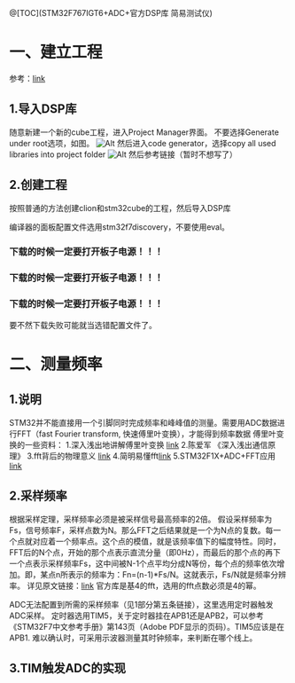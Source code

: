 
@[TOC](STM32F767IGT6+ADC+官方DSP库 简易测试仪)

# 一、建立工程
参考：[link](https://blog.csdn.net/FormalLn/article/details/107171945)
## 1.导入DSP库
随意新建一个新的cube工程，进入Project Manager界面。
不要选择Generate under root选项，如图。
![Alt](https://imgconvert.csdnimg.cn/aHR0cHM6Ly90dHR0dHR0dHR0dHR0dC5vc3MtY24tYmVpamluZy5hbGl5dW5jcy5jb20vY2xpb24vJUU5JTgwJTg5JUU5JUExJUI5LnBuZw?x-oss-process=image/format,png)
然后进入code generator，选择copy all used libraries into project folder
![Alt](https://imgconvert.csdnimg.cn/aHR0cHM6Ly90dHR0dHR0dHR0dHR0dC5vc3MtY24tYmVpamluZy5hbGl5dW5jcy5jb20vY2xpb24vJUU5JTgwJTg5JUU2JThCJUE5JUU2JTg5JTgwJUU2JTlDJTg5JUU2JTk2JTg3JUU0JUJCJUI2LnBuZw?x-oss-process=image/format,png)
然后参考链接（暂时不想写了）
## 2.创建工程
按照普通的方法创建clion和stm32cube的工程，然后导入DSP库

编译器的面板配置文件选用stm32f7discovery，不要使用eval。

### 下载的时候一定要打开板子电源！！！
### 下载的时候一定要打开板子电源！！！
### 下载的时候一定要打开板子电源！！！
要不然下载失败可能就当选错配置文件了。


# 二、测量频率
## 1.说明
STM32并不能直接用一个引脚同时完成频率和峰峰值的测量。需要用ADC数据进行FFT（fast Fourier transform, 快速傅里叶变换），才能得到频率数据
傅里叶变换的一些资料：
1.深入浅出地讲解傅里叶变换 [link](https://www.cnblogs.com/h2zZhou/p/8405717.html)
2.陈爱军 《深入浅出通信原理》
3.fft背后的物理意义 [link](https://blog.csdn.net/iloveyoumj/article/details/53308142)
4.简明易懂fft[link](https://horizonwd.blog.csdn.net/article/details/81478582)
5.STM32F1X+ADC+FFT应用 [link](https://blog.csdn.net/qq_38495254/article/details/98883913)

## 2.采样频率
根据采样定理，采样频率必须是被采样信号最高频率的2倍。
假设采样频率为Fs，信号频率F，采样点数为N。那么FFT之后结果就是一个为N点的复数。每一个点就对应着一个频率点。这个点的模值，就是该频率值下的幅度特性。同时，FFT后的N个点，开始的那个点表示直流分量（即0Hz），而最后的那个点的再下一个点表示采样频率Fs，这中间被N-1个点平均分成N等份，每个点的频率依次增加。即，某点n所表示的频率为：Fn=(n-1)*Fs/N。这就表示，Fs/N就是频率分辨率。
详见原文链接：[link](https://blog.csdn.net/qq_38410730/article/details/90116695)
官方库是基4的fft，选用的fft点数必须是4的幂。

ADC无法配置到所需的采样频率（见1部分第五条链接），这里选用定时器触发ADC采样。
定时器选用TIM5，关于定时器挂在APB1还是APB2，可以参考《STM32F7中文参考手册》第143页（Adobe PDF显示的页码）。TIM5应该是在APB1.
难以确认时，可采用示波器测量其时钟频率，来判断在哪个线上。

## 3.TIM触发ADC的实现

